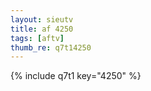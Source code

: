 ```yaml
--- 
layout: sieutv
title: af 4250
tags: [aftv]
thumb_re: q7t14250
---
```

{% include q7t1 key="4250" %} 
